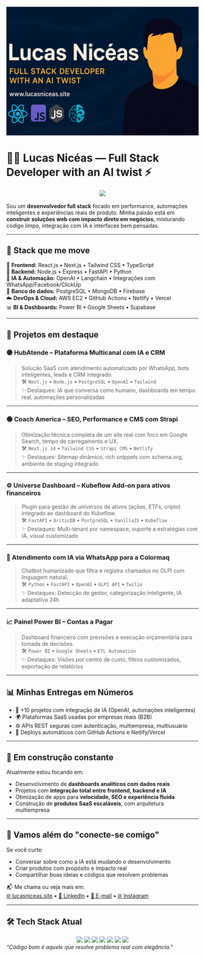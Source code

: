 <p align="center">
  <img src="https://github.com/lucasniceas/lucasniceas/blob/main/readme-banner.png" alt="Lucas Nicéas banner"/>
</p>

# 👨‍💻 Lucas Nicéas — Full Stack Developer with an AI twist ⚡️

<p align="center">
  <img src="https://github-readme-stats.vercel.app/api/top-langs/?username=lucasniceas&layout=compact&langs_count=6&theme=tokyonight" />
</p>

Sou um **desenvolvedor full stack** focado em performance, automações inteligentes e experiências reais de produto. Minha paixão está em **construir soluções web com impacto direto em negócios**, misturando código limpo, integração com IA e interfaces bem pensadas.

---

## 🚀 Stack que me move

<div align="left">

🎯 **Frontend:** React.js • Next.js • Tailwind CSS • TypeScript  
🔧 **Backend:** Node.js • Express • FastAPI • Python  
🧠 **IA & Automação:** OpenAI • Langchain • Integrações com WhatsApp/Facebook/ClickUp  
💾 **Banco de dados:** PostgreSQL • MongoDB • Firebase  
☁️ **DevOps & Cloud:** AWS EC2 • GitHub Actions • Netlify • Vercel  
📊 **BI & Dashboards:** Power BI • Google Sheets • Supabase

</div>

---

## 🧩 Projetos em destaque

### 🟣 HubAtende – Plataforma Multicanal com IA e CRM
> Solução SaaS com atendimento automatizado por WhatsApp, bots inteligentes, leads e CRM integrado.  
🛠️ `Next.js` • `Node.js` • `PostgreSQL` • `OpenAI` • `Tailwind`  
✨ Destaques: IA que conversa como humano, dashboards em tempo real, automações personalizadas

---

### 🟢 Coach America – SEO, Performance e CMS com Strapi
> Otimização técnica completa de um site real com foco em Google Search, tempo de carregamento e UX.  
🛠️ `Next.js 14` • `Tailwind CSS` • `Strapi CMS` • `Netlify`  
✨ Destaques: Sitemap dinâmico, rich snippets com schema.org, ambiente de staging integrado

---

### ⚙️ Universe Dashboard – Kubeflow Add-on para ativos financeiros
> Plugin para gestão de universos de ativos (ações, ETFs, cripto) integrado ao dashboard do Kubeflow.  
🛠️ `FastAPI` • `ArcticDB` • `PostgreSQL` • `VanillaJS` • `Kubeflow`  
✨ Destaques: Multi-tenant por namespace, suporte a estratégias com IA, visual customizado

---

### 🧠 Atendimento com IA via WhatsApp para a Colormaq
> Chatbot humanizado que filtra e registra chamados no GLPI com linguagem natural.  
🛠️ `Python` • `FastAPI` • `OpenAI` • `GLPI API` • `Twilio`  
✨ Destaques: Detecção de gestor, categorização inteligente, IA adaptativa 24h

---

### 📈 Painel Power BI – Contas a Pagar
> Dashboard financeiro com previsões e execução orçamentária para tomada de decisões.  
🛠️ `Power BI` • `Google Sheets` • `ETL Automation`  
✨ Destaques: Visões por centro de custo, filtros customizados, exportação de relatórios

---
## 📊 Minhas Entregas em Números

- 🧠 +10 projetos com integração de IA (OpenAI, automações inteligentes)
- 🌍 Plataformas SaaS usadas por empresas reais (B2B)
- ⚙️ APIs REST seguras com autenticação, multiempresa, multiusuário
- 🚀 Deploys automáticos com GitHub Actions e Netlify/Vercel

---

## 🎯 Em construção constante

Atualmente estou focando em:
- Desenvolvimento de **dashboards analíticos com dados reais**
- Projetos com **integração total entre frontend, backend e IA**
- Otimização de apps para **velocidade, SEO e experiência fluida**
- Construção de **produtos SaaS escaláveis**, com arquitetura multiempresa

---

## 🤝 Vamos além do "conecte-se comigo"

Se você curte:
- Conversar sobre como a IA está mudando o desenvolvimento
- Criar produtos com propósito e impacto real
- Compartilhar boas ideias e códigos que resolvem problemas

📬 Me chama ou veja mais em:  
[🌐 lucasniceas.site](https://www.lucasniceas.site) • [💼 LinkedIn](https://www.linkedin.com/in/lucasniceas/) • [📩 E-mail](mailto:lucassniceaspt@hotmail.com) • [🌐 Instagram](https://www.instagram.com/lucasniceas_/)

---

## 🛠️ Tech Stack Atual

<div align="center">
  <img src="https://img.shields.io/badge/-React-000?style=for-the-badge&logo=react" />
  <img src="https://img.shields.io/badge/-Next.js-000?style=for-the-badge&logo=next.js" />
  <img src="https://img.shields.io/badge/-Node.js-339933?style=for-the-badge&logo=node.js&logoColor=white" />
  <img src="https://img.shields.io/badge/-TypeScript-3178C6?style=for-the-badge&logo=typescript&logoColor=white" />
  <img src="https://img.shields.io/badge/-PostgreSQL-4169E1?style=for-the-badge&logo=postgresql&logoColor=white" />
  <img src="https://img.shields.io/badge/-Python-3670A0?style=for-the-badge&logo=python&logoColor=ffdd54" />
  <img src="https://img.shields.io/badge/-Tailwind-06B6D4?style=for-the-badge&logo=tailwindcss&logoColor=white" />
</div>
  <i>“Código bom é aquele que resolve problema real com elegância.”</i>


